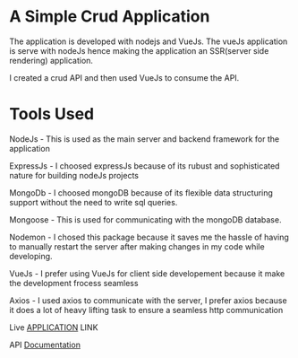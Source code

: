 # A Simple Crud Application
The application is developed with nodejs and VueJs. The vueJs application is serve with nodeJs hence making the application an SSR(server side rendering) application.

I created a crud API and then used VueJs to consume the API.

# Tools Used
NodeJs - This is used as the main server and backend framework for the application

ExpressJs - I choosed expressJs because of its rubust and sophisticated nature for building nodeJs projects

MongoDb - I choosed mongoDB because of its flexible data structuring support without the need to write sql queries.

Mongoose - This is used for communicating with the mongoDB database.

Nodemon - I chosed this package because it saves me the hassle of having to manually restart the server after making changes in my code while developing.

VueJs - I prefer using VueJs for client side developement because it make the development frocess seamless

Axios  - I used axios to communicate with the server, I prefer axios because it does a lot of heavy lifting task to ensure a seamless http communication

Live [APPLICATION](http://crudtodoappp.herokuapp.com/) LINK

API [Documentation](https://documenter.getpostman.com/view/7312569/TzsZr8YC)